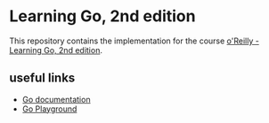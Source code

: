 # Learning Go, 2nd edition
This repository contains the implementation for the course [o'Reilly - Learning Go, 2nd edition](https://learning.oreilly.com/api/v1/continue/9781098139285/).

## useful links
- [Go documentation](https://pkg.go.dev/cmd/go)
- [Go Playground](https://go.dev/play/)
